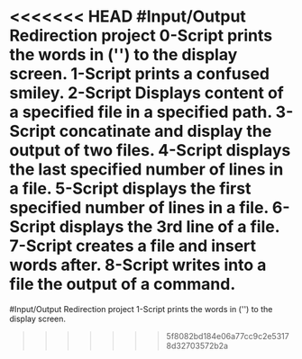 <<<<<<< HEAD
#Input/Output Redirection project
0-Script prints the words in ('') to the display screen.
1-Script prints a confused smiley.
2-Script Displays content of a specified file in a specified path.
3-Script concatinate and display the output of two files.
4-Script displays the last specified number of lines in a file.
5-Script displays the first specified number of lines in a file.
6-Script displays the 3rd line of a file.
7-Script creates a file and insert  words after.
8-Script writes into a file the output of a command.
=======
#Input/Output Redirection project
1-Script prints the words in ('') to the display screen.
>>>>>>> 5f8082bd184e06a77cc9c2e53178d32703572b2a
